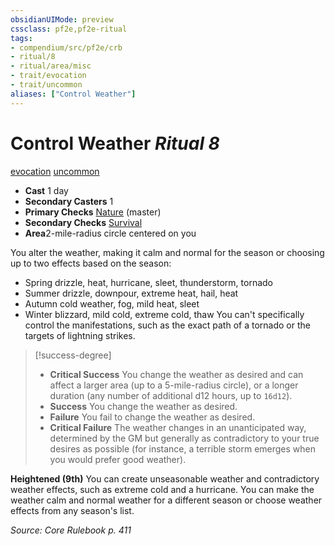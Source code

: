 ```yaml
---
obsidianUIMode: preview
cssclass: pf2e,pf2e-ritual
tags:
- compendium/src/pf2e/crb
- ritual/8
- ritual/area/misc
- trait/evocation
- trait/uncommon
aliases: ["Control Weather"]
---
```

# Control Weather *Ritual 8*  
[evocation](rules/traits/evocation.md)  [uncommon](rules/traits/uncommon.md)  

- **Cast** 1 day
- **Secondary Casters** 1
- **Primary Checks** [Nature](../../skills.md#Nature) (master)
- **Secondary Checks** [Survival](../../skills.md#Survival)
- **Area**2-mile-radius circle centered on you

You alter the weather, making it calm and normal for the season or choosing up to two effects based on the season:

- Spring drizzle, heat, hurricane, sleet, thunderstorm, tornado
- Summer drizzle, downpour, extreme heat, hail, heat
- Autumn cold weather, fog, mild heat, sleet
- Winter blizzard, mild cold, extreme cold, thaw You can't specifically control the manifestations, such as the exact path of a tornado or the targets of lightning strikes.

> [!success-degree] 
> - **Critical Success** You change the weather as desired and can affect a larger area (up to a 5-mile-radius circle), or a longer duration (any number of additional d12 hours, up to `16d12`).
> - **Success** You change the weather as desired.
> - **Failure** You fail to change the weather as desired.
> - **Critical Failure** The weather changes in an unanticipated way, determined by the GM but generally as contradictory to your true desires as possible (for instance, a terrible storm emerges when you would prefer good weather).

**Heightened (9th)** You can create unseasonable weather and contradictory weather effects, such as extreme cold and a hurricane. You can make the weather calm and normal weather for a different season or choose weather effects from any season's list.

*Source: Core Rulebook p. 411*